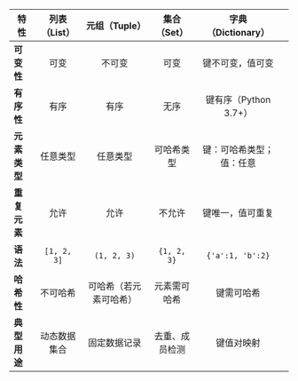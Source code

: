 
| 特性         | 列表（List） |     元组（Tuple）      |  集合（Set）   |    字典（Dictionary）    |     |
| ------------ |:------------:|:----------------------:|:--------------:|:------------------------:| --- |
| **可变性**   |     可变     |         不可变         |      可变      |     键不可变，值可变     |     |
| **有序性**   |     有序     |          有序          |      无序      |  键有序（Python 3.7+）   |     |
| **元素类型** |   任意类型   |        任意类型        |   可哈希类型   | 键：可哈希类型；值：任意 |     |
| **重复元素** |     允许     |          允许          |     不允许     |     键唯一，值可重复     |     |
| **语法**     | `[1, 2, 3]`  |      `(1, 2, 3)`       |  `{1, 2, 3}`   |     `{'a':1, 'b':2}`     |     |
| **哈希性**   |   不可哈希   | 可哈希（若元素可哈希） |  元素需可哈希  |        键需可哈希        |     |
| **典型用途** | 动态数据集合 |      固定数据记录      | 去重、成员检测 |        键值对映射        |     |
